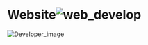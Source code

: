 # Website![web_develop](https://user-images.githubusercontent.com/113987838/228802591-070cafb7-0753-4c3d-8dcd-2c2d9b8c1fdd.jpg)
![Developer_image](https://user-images.githubusercontent.com/113987838/228802619-9f76c838-a934-42bb-8f4f-654317c35311.jpg)
